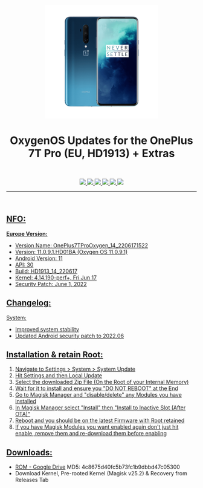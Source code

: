 <p align="center"><img src="https://github.com/K3V1991/OnePlus-7T-Pro-OxygenOS-Updates-and-Extras-EU-HD1913/blob/main/OP7TPro.png" width="300"></a>
<h1 align="center"><b>OxygenOS Updates for the OnePlus 7T Pro (EU, HD1913) + Extras</b></h1>
<br />         
           
<p align="center">
<a href="https://forum.xda-developers.com/t/oos-eu-hd1913-oxygen-os-updates-extras-february-2022.4251837/" alt="XDA-Developers"><img src="https://img.shields.io/badge/XDA--Developers-%23AC6E2F.svg?style=for-the-badge&logo=XDA-Developers&logoColor=white">
<img src="https://img.shields.io/github/v/release/K3V1991/OnePlus-7T-Pro-OxygenOS-Updates-and-Extras-EU-HD1913?color=blueviolet&style=for-the-badge">
<img src="https://img.shields.io/github/downloads/K3V1991/OnePlus-7T-Pro-OxygenOS-Updates-and-Extras-EU-HD1913/total?color=sucess&style=for-the-badge">
<a href="https://ko-fi.com/k3v1991" alt="Ko-fi"><img src="https://img.shields.io/badge/Ko--fi-F16061?style=for-the-badge&logo=ko-fi&logoColor=white">
<a href="https://www.paypal.com/cgi-bin/webscr?cmd=_s-xclick&hosted_button_id=HW8B98TVDLKWA" alt="PayPal"><img src="https://img.shields.io/badge/PayPal-00457C?style=for-the-badge&logo=paypal&logoColor=white">
<a href="https://github.com/K3V1991/Donate-Crypto/blob/main/README.md" alt="Crypto"><img src="https://img.shields.io/badge/Bitcoin-000?style=for-the-badge&logo=bitcoin&logoColor=white">
</p>
<hr />
<br />

## NFO:
**Europe Version:**
* Version Name: OnePlus7TProOxygen_14_2206171522
* Version: 11.0.9.1.HD01BA (Oxygen OS 11.0.9.1)
* Android Version: 11
* API: 30
* Build: HD1913_14_220617
* Kernel: 4.14.190-perf+, Fri Jun 17
* Security Patch: June 1, 2022

## Changelog:
System:
* Improved system stability
* Updated Android security patch to 2022.06

## Installation & retain Root:
01. Navigate to Settings > System > System Update
02. Hit Settings and then Local Update
03. Select the downloaded Zip File (On the Root of your Internal Memory)
04. Wait for it to install and ensure you "DO NOT REBOOT" at the End
05. Go to Magisk Manager and "disable/delete" any Modules you have installed
06. In Magisk Manager select "Install" then "Install to Inactive Slot (After OTA)"
07. Reboot and you should be on the latest Firmware with Root retained
08. If you have Magisk Modules you want enabled again don't just hit enable, remove them and re-download them before enabling

## Downloads:
* ROM - [Google Drive](https://drive.google.com/file/d/1RDts_laWjRQ8zE550KWFwZskfOmpIVJF/view) MD5: 4c8675d40fc5b73fc1b9dbbd47c05300
* Download Kernel, Pre-rooted Kernel (Magisk v25.2) & Recovery from Releases Tab
